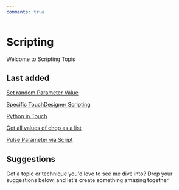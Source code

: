 ```yaml
---
comments: true
--- 
```

# Scripting

Welcome to Scripting Topis

## Last added

[Set random Parameter Value ](SetRandomParameterValue.md)

[Specific TouchDesigner Scripting](TouchSpecificScripting.md)

[Python in Touch](PythonInTouch.md)

[Get all values of chop as a list](GetAllValuesChopAsList.md)

[Pulse Parameter via Script ](PulseParameterViaScript.md)

## Suggestions
Got a topic or technique you'd love to see me dive into? Drop your suggestions below, and let's create something amazing together